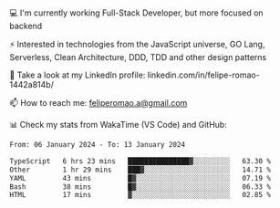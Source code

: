 💻 I'm currently working Full-Stack Developer, but more focused on backend

⚡ Interested in technologies from the JavaScript universe, GO Lang, Serverless, Clean Architecture, DDD, TDD and other design patterns

👥 Take a look at my LinkedIn profile: linkedin.com/in/felipe-romao-1442a814b/

📫 How to reach me: feliperomao.a@gmail.com

📊 Check my stats from WakaTime (VS Code) and GitHub:

<!--START_SECTION:waka-->

```txt
From: 06 January 2024 - To: 13 January 2024

TypeScript   6 hrs 23 mins   ███████████████▓░░░░░░░░░   63.30 %
Other        1 hr 29 mins    ███▓░░░░░░░░░░░░░░░░░░░░░   14.71 %
YAML         43 mins         █▓░░░░░░░░░░░░░░░░░░░░░░░   07.19 %
Bash         38 mins         █▓░░░░░░░░░░░░░░░░░░░░░░░   06.33 %
HTML         17 mins         ▓░░░░░░░░░░░░░░░░░░░░░░░░   02.85 %
```

<!--END_SECTION:waka-->

